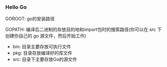 ### Hello Go

GOROOT: go的安装路径

GOPATH: 编译后二进制的存放目的地和import包时的搜索路径(你可以在 src 下创建你自己的 go 源文件，然后开始工作)

- bin: 目录主要存放可执行文件
- pkg: 目录存放编译好的库文件
- src: 目录下主要存放Go的源文件
